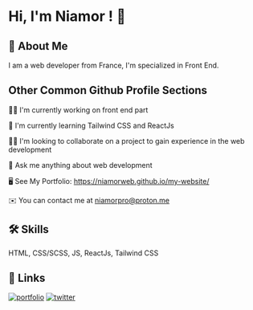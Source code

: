 
# Hi, I'm Niamor ! 👋


## 🚀 About Me
I am a web developer from France, I'm specialized in Front End.



## Other Common Github Profile Sections
👩‍💻 I'm currently working on front end part

🧠 I'm currently learning Tailwind CSS and ReactJs

👯‍♀️ I'm looking to collaborate on a project to gain experience in the web development

💬 Ask me anything about web development

🖥️ See My Portfolio: https://niamorweb.github.io/my-website/

✉️ You can contact me at niamorpro@proton.me

## 🛠 Skills
HTML, CSS/SCSS, JS, ReactJs, Tailwind CSS


## 🔗 Links
[![portfolio](https://img.shields.io/badge/my_portfolio-000?style=for-the-badge&logo=ko-fi&logoColor=white)](https://niamorweb.github.io/my-website/)
[![twitter](https://img.shields.io/badge/twitter-1DA1F2?style=for-the-badge&logo=twitter&logoColor=white)](https://twitter.com/niamor_web)
